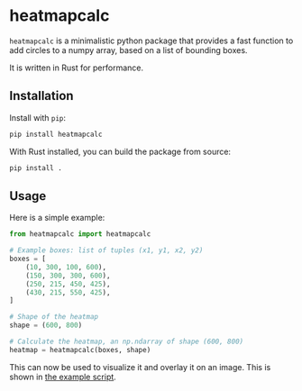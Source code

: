 # heatmapcalc

`heatmapcalc` is a minimalistic python package that provides a fast function to
add circles to a numpy array, based on a list of bounding boxes.

It is written in Rust for performance.

## Installation

Install with `pip`:

```sh
pip install heatmapcalc
```

With Rust installed, you can build the package from source:

```sh
pip install .
```

## Usage

Here is a simple example:

```python
from heatmapcalc import heatmapcalc

# Example boxes: list of tuples (x1, y1, x2, y2)
boxes = [
    (10, 300, 100, 600),
    (150, 300, 300, 600),
    (250, 215, 450, 425),
    (430, 215, 550, 425),
]

# Shape of the heatmap
shape = (600, 800)

# Calculate the heatmap, an np.ndarray of shape (600, 800)
heatmap = heatmapcalc(boxes, shape)
```

This can now be used to visualize it and overlay it on an image.
This is shown in [the example script](examples/simple.py).

